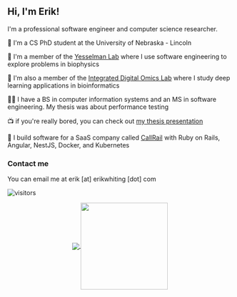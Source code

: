 ## Hi, I'm Erik!
I'm a professional software engineer and computer science researcher.

:school: I'm a CS PhD student at the University of Nebraska - Lincoln

:microscope: I'm a member of the [Yesselman Lab](https://yesselmanlab.com/) where I use software engineering to explore problems in biophysics

🧬 I'm also a member of the [Integrated Digital Omics Lab](https://cse.unl.edu/~qyao/) where I study deep learning applications in bioinformatics

👨‍🎓 I have a BS in computer information systems and an MS in software engineering. My thesis was about performance testing 

📺 if you're really bored, you can check out [my thesis presentation](https://youtu.be/5YoMYwyvDLw)

:briefcase: I build software for a SaaS company called [CallRail](https://www.callrail.com/) with Ruby on Rails, Angular, NestJS, Docker, and Kubernetes


### Contact me
You can email me at erik [at] erikwhiting [dot] com

![visitors](https://visitor-badge.laobi.icu/badge?page_id=erik-whiting.erik-whiting)

<p align="center">
  <a href="https://github.com/erik-whiting/">
    <img align="center" src="https://github-readme-stats.vercel.app/api?username=erik-whiting&show_icons=true&hide_border=true&title_color=94b4a4&amp&icon_color=FFFFFF&amp&text_color=FFFFFF&amp&bg_color=000000&count_private=true&include_all_commits=true"/>
  </a>
  <a href="https://github.com/erik-whiting">
    <img align="center" height="195px" src="https://github-readme-stats.vercel.app/api/top-langs/?username=erik-whiting&text_color=FFFFFF&bg_color=000000&title_color=94b4a4&langs_count=15&layout=compact&hide_border=true" />
  </a>
</p>
</p>

